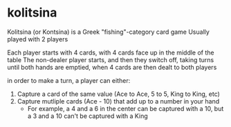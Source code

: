 # kolitsina

Kolitsina (or Kontsina) is a Greek "fishing"-category card game
Usually played with 2 players

Each player starts with 4 cards, with 4 cards face up in the middle of the table
The non-dealer player starts, and then they switch off, taking turns until both hands are emptied, when 4 cards are then dealt to both players

in order to make a turn, a player can either:
1. Capture a card of the same value (Ace to Ace, 5 to 5, King to King, etc)
2. Capture mutliple cards (Ace - 10) that add up to a number in your hand
   -  For example, a 4 and a 6 in the center can be captured with a 10, but a 3 and a 10 can't be captured with a King
